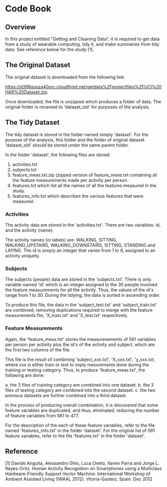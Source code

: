# Code Book
## Overview
In this project entitled "Getting and Cleaning Data", it is required to get data from a study of wearable computing, tidy it, and make summaries from tidy data. See reference below for the study [1].

## The Original Dataset

The original dataset is downloaded from the following link:

https://d396qusza40orc.cloudfront.net/getdata%2Fprojectfiles%2FUCI%20HAR%20Dataset.zip.

Once downloaded, the file is unzipped which produces a folder of data. The original folder is renamed to 'dataset_old' for purposes of the analysis.

## The Tidy Dataset

The tidy dataset is stored in the folder named simply 'dataset'. For the purpose of the analysis, this folder and the folder of original dataset 'dataset_old' should be stored under the same parent folder.

In the folder 'dataset', the following files are stored:

 1.  activities.txt
 2.  subjects.txt
 3.  feature_meas.txt.zip (zipped version of feature_meas.txt containing all the feature measurements made per activity per person.
 4.  features.txt which list all the names of all the features measured in the study.
 5.  features_info.txt which describes the various features that were measured.

### Activities
The activity data are stored in the 'activities.txt'. There are two variables: id, and the activity (name). 

The activity names (or labels) are: WALKING, SITTING, WALKING_UPSTAIRS, WALKING_DOWNSTAIRS, SITTING, STANDING and LAYING. 
The id is simply an integer that varies from 1 to 6, assigned to an activity uniquely.

### Subjects
The subjects (people) data are stored in the 'subjects.txt'. There is only variable named 'id' which is an integer assigned to the 30 people involved the feature measurements for all the activity. Thus, the values of the id's range from 1 to 30. During the tidying, the data is sorted in ascending order.

To produce this file, the data in the 'subject_test.txt' and 'subject_train.txt' are combined, removing duplications required to merge with the feature measurements file, 'X_train.txt' and 'X_test.txt' respectively.

### Feature Measurements
Again, the 'feature_meas.txt' stores the measuresements of 561 variables per person per activity plus the id's of the activity and subject, which are the first two columns of the file.

This file is the result of combining 'subject_xxx.txt', 'X_xxx.txt', 'y_xxx.txt, where xxx is either train or test to imply mesurements done during the training or testing category. Thus, to produce 'feature_meas.txt', the following are done:

a. the 3 files of training category are combined into one dataset.
b. the 3 files of testing category are combined into the second dataset.
c. the two previous datasets are further combined into a third dataset. 

In the process of producing overall combination, it is discovered that some feature variables are duplicated, and thus, eliminated, reducing the number of feature variables from 561 to 477.

For the description of the each of these feature variables, refer to the file named 'features_info.txt' in the folder 'dataset'. For the original list of 561 feature variables, refer to the file 'features.txt' in the folder 'dataset'.

## Reference

[1] Davide Anguita, Alessandro Ghio, Luca Oneto, Xavier Parra and Jorge L. Reyes-Ortiz. Human Activity Recognition on Smartphones using a Multiclass Hardware-Friendly Support Vector Machine. International Workshop of Ambient Assisted Living (IWAAL 2012). Vitoria-Gasteiz, Spain. Dec 2012


